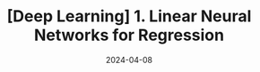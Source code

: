 ---
title: "[Deep Learning] 1. Linear Neural Networks for Regression"
excerpt: "선형 회귀에 대해 알아보자"

categories: "deep_learning"
tags:
    - deep learning
    - Linear Regression
toc: true  
toc_sticky: true
toc_label: "Contents In Page"
author_profile: true
use_math: true

date: 2024-04-08
---